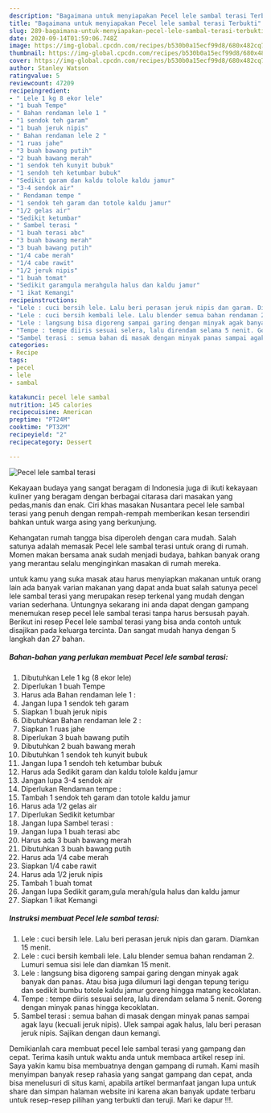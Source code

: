 ```yaml
---
description: "Bagaimana untuk menyiapakan Pecel lele sambal terasi Terbukti"
title: "Bagaimana untuk menyiapakan Pecel lele sambal terasi Terbukti"
slug: 289-bagaimana-untuk-menyiapakan-pecel-lele-sambal-terasi-terbukti
date: 2020-09-14T01:59:06.748Z
image: https://img-global.cpcdn.com/recipes/b530b0a15ecf99d8/680x482cq70/pecel-lele-sambal-terasi-foto-resep-utama.jpg
thumbnail: https://img-global.cpcdn.com/recipes/b530b0a15ecf99d8/680x482cq70/pecel-lele-sambal-terasi-foto-resep-utama.jpg
cover: https://img-global.cpcdn.com/recipes/b530b0a15ecf99d8/680x482cq70/pecel-lele-sambal-terasi-foto-resep-utama.jpg
author: Stanley Watson
ratingvalue: 5
reviewcount: 47209
recipeingredient:
- " Lele 1 kg 8 ekor lele"
- "1 buah Tempe"
- " Bahan rendaman lele 1 "
- "1 sendok teh garam"
- "1 buah jeruk nipis"
- " Bahan rendaman lele 2 "
- "1 ruas jahe"
- "3 buah bawang putih"
- "2 buah bawang merah"
- "1 sendok teh kunyit bubuk"
- "1 sendoh teh ketumbar bubuk"
- "Sedikit garam dan kaldu tolole kaldu jamur"
- "3-4 sendok air"
- " Rendaman tempe "
- "1 sendok teh garam dan totole kaldu jamur"
- "1/2 gelas air"
- "Sedikit ketumbar"
- " Sambel terasi "
- "1 buah terasi abc"
- "3 buah bawang merah"
- "3 buah bawang putih"
- "1/4 cabe merah"
- "1/4 cabe rawit"
- "1/2 jeruk nipis"
- "1 buah tomat"
- "Sedikit garamgula merahgula halus dan kaldu jamur"
- "1 ikat Kemangi"
recipeinstructions:
- "Lele : cuci bersih lele. Lalu beri perasan jeruk nipis dan garam. Diamkan 15 menit."
- "Lele : cuci bersih kembali lele. Lalu blender semua bahan rendaman 2. Lumuri semua sisi lele dan diamkan 15 menit."
- "Lele : langsung bisa digoreng sampai garing dengan minyak agak banyak dan panas. Atau bisa juga dilumuri lagi dengan tepung terigu dan sedikit bumbu totole kaldu jamur goreng hingga matang kecoklatan."
- "Tempe : tempe diiris sesuai selera, lalu direndam selama 5 nenit. Goreng dengan minyak panas hingga kecoklatan."
- "Sambel terasi : semua bahan di masak dengan minyak panas sampai agak layu (kecuali jeruk nipis). Ulek sampai agak halus, lalu beri perasan jeruk nipis. Sajikan dengan daun kemangi."
categories:
- Recipe
tags:
- pecel
- lele
- sambal

katakunci: pecel lele sambal 
nutrition: 145 calories
recipecuisine: American
preptime: "PT24M"
cooktime: "PT32M"
recipeyield: "2"
recipecategory: Dessert

---
```



![Pecel lele sambal terasi](https://img-global.cpcdn.com/recipes/b530b0a15ecf99d8/680x482cq70/pecel-lele-sambal-terasi-foto-resep-utama.jpg)

Kekayaan budaya yang sangat beragam di Indonesia juga di ikuti kekayaan kuliner yang beragam dengan berbagai citarasa dari masakan yang pedas,manis dan enak. Ciri khas masakan Nusantara pecel lele sambal terasi yang penuh dengan rempah-rempah memberikan kesan tersendiri bahkan untuk warga asing yang berkunjung.




Kehangatan rumah tangga bisa diperoleh dengan cara mudah. Salah satunya adalah memasak Pecel lele sambal terasi untuk orang di rumah. Momen makan bersama anak sudah menjadi budaya, bahkan banyak orang yang merantau selalu menginginkan masakan di rumah mereka.

untuk kamu yang suka masak atau harus menyiapkan makanan untuk orang lain ada banyak varian makanan yang dapat anda buat salah satunya pecel lele sambal terasi yang merupakan resep terkenal yang mudah dengan varian sederhana. Untungnya sekarang ini anda dapat dengan gampang menemukan resep pecel lele sambal terasi tanpa harus bersusah payah.
Berikut ini resep Pecel lele sambal terasi yang bisa anda contoh untuk disajikan pada keluarga tercinta. Dan sangat mudah hanya dengan 5 langkah dan 27 bahan.


<!--inarticleads1-->

##### Bahan-bahan yang perlukan membuat Pecel lele sambal terasi:

1. Dibutuhkan  Lele 1 kg (8 ekor lele)
1. Diperlukan 1 buah Tempe
1. Harus ada  Bahan rendaman lele 1 :
1. Jangan lupa 1 sendok teh garam
1. Siapkan 1 buah jeruk nipis
1. Dibutuhkan  Bahan rendaman lele 2 :
1. Siapkan 1 ruas jahe
1. Diperlukan 3 buah bawang putih
1. Dibutuhkan 2 buah bawang merah
1. Dibutuhkan 1 sendok teh kunyit bubuk
1. Jangan lupa 1 sendoh teh ketumbar bubuk
1. Harus ada Sedikit garam dan kaldu tolole kaldu jamur
1. Jangan lupa 3-4 sendok air
1. Diperlukan  Rendaman tempe :
1. Tambah 1 sendok teh garam dan totole kaldu jamur
1. Harus ada 1/2 gelas air
1. Diperlukan Sedikit ketumbar
1. Jangan lupa  Sambel terasi :
1. Jangan lupa 1 buah terasi abc
1. Harus ada 3 buah bawang merah
1. Dibutuhkan 3 buah bawang putih
1. Harus ada 1/4 cabe merah
1. Siapkan 1/4 cabe rawit
1. Harus ada 1/2 jeruk nipis
1. Tambah 1 buah tomat
1. Jangan lupa Sedikit garam,gula merah/gula halus dan kaldu jamur
1. Siapkan 1 ikat Kemangi




<!--inarticleads2-->

##### Instruksi membuat  Pecel lele sambal terasi:

1. Lele : cuci bersih lele. Lalu beri perasan jeruk nipis dan garam. Diamkan 15 menit.
1. Lele : cuci bersih kembali lele. Lalu blender semua bahan rendaman 2. Lumuri semua sisi lele dan diamkan 15 menit.
1. Lele : langsung bisa digoreng sampai garing dengan minyak agak banyak dan panas. Atau bisa juga dilumuri lagi dengan tepung terigu dan sedikit bumbu totole kaldu jamur goreng hingga matang kecoklatan.
1. Tempe : tempe diiris sesuai selera, lalu direndam selama 5 nenit. Goreng dengan minyak panas hingga kecoklatan.
1. Sambel terasi : semua bahan di masak dengan minyak panas sampai agak layu (kecuali jeruk nipis). Ulek sampai agak halus, lalu beri perasan jeruk nipis. Sajikan dengan daun kemangi.




Demikianlah cara membuat pecel lele sambal terasi yang gampang dan cepat. Terima kasih untuk waktu anda untuk membaca artikel resep ini. Saya yakin kamu bisa membuatnya dengan gampang di rumah. Kami masih menyimpan banyak resep rahasia yang sangat gampang dan cepat, anda bisa menelusuri di situs kami, apabila artikel bermanfaat jangan lupa untuk share dan simpan halaman website ini karena akan banyak update terbaru untuk resep-resep pilihan yang terbukti dan teruji. Mari ke dapur !!!. 
